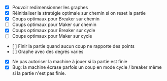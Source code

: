 - [x] Pouvoir redimensionner les graphes
- [x] Réinitialiser la stratégie optimale sur chemin si on reset la partie
- [x] Coups optimaux pour Breaker sur chemin
- [ ] Coups optimaux pour Maker sur chemin
- [x] Coups optimaux pour Breaker sur cycle
- [ ] Coups optimaux pour Maker sur cycle
- [ ] Finir la partie quand aucun coup ne rapporte des points
- [ ] Graphe avec des degrés variés
- [x] Ne pas autoriser la machine à jouer si la partie est finie
- [x] Bug: la machine écrase parfois un coup en mode cycle / breaker même si la partie n'est pas finie. 